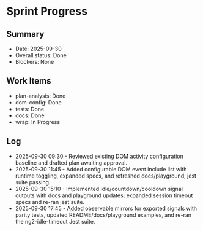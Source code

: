 # Sprint Progress

## Summary
- Date: 2025-09-30
- Overall status: Done
- Blockers: None

## Work Items
- plan-analysis: Done
- dom-config: Done
- tests: Done
- docs: Done
- wrap: In Progress

## Log
- 2025-09-30 09:30 - Reviewed existing DOM activity configuration baseline and drafted plan awaiting approval.
- 2025-09-30 11:45 - Added configurable DOM event include list with runtime toggling, expanded specs, and refreshed docs/playground; jest suite passing.
- 2025-09-30 15:10 - Implemented idle/countdown/cooldown signal outputs with docs and playground updates; expanded session timeout specs and re-ran jest suite.
- 2025-09-30 17:45 - Added observable mirrors for exported signals with parity tests, updated README/docs/playground examples, and re-ran the ng2-idle-timeout Jest suite.
